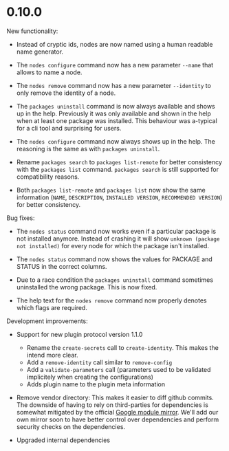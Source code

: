 # 0.10.0

New functionality:

* Instead of cryptic ids, nodes are now named using a human readable name generator.

* The `nodes configure` command now has a new parameter `--name` that allows to name a node.

* The `nodes remove` command now has a new parameter `--identity` to only remove the identity of a node.

* The `packages uninstall` command is now always available and shows up in the help. Previously it was only available and shown in the help when at least one package was installed. This behaviour was a-typical for a cli tool and surprising for users.

* The `nodes configure` command now always shows up in the help. The reasoning is the same as with `packages uninstall`.

* Rename `packages search` to `packages list-remote` for better consistency with the `packages list` command. `packages search` is still supported for compatibility reasons.

* Both `packages list-remote` and `packages list` now show the same information (`NAME`, `DESCRIPTION`, `INSTALLED VERSION`, `RECOMMENDED VERSION`) for better consistency.

Bug fixes:

* The `nodes status` command now works even if a particular package is not installed anymore. Instead of crashing it will show `unknown (package not installed)` for every node for which the package isn't installed.

* The `nodes status` command now shows the values for PACKAGE and STATUS in the correct columns.

* Due to a race condition the `packages uninstall` command sometimes uninstalled the wrong package. This is now fixed.

* The help text for the `nodes remove` command now properly denotes which flags are required.

Development improvements:

* Support for new plugin protocol version 1.1.0
	* Rename the `create-secrets` call to `create-identity`. This makes the intend more clear.
	* Add a `remove-identity` call similar to `remove-config`
	* Add a `validate-parameters` call (parameters used to be validated implicitely when creating the configurations)
	* Adds plugin name to the plugin meta information

* Remove vendor directory: This makes it easier to diff github commits. The downside of having to rely on third-parties for dependencies is somewhat mitigated by the official [Google module mirror](https://proxy.golang.org/). We'll add our own mirror soon to have better control over dependencies and perform security checks on the dependencies.

* Upgraded internal dependencies

